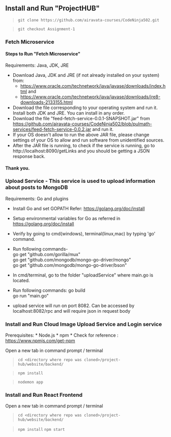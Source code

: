 ## Install and Run "ProjectHUB"

> `git clone https://github.com/airavata-courses/CodeNinja502.git`

> `git checkout Assignment-1`

### Fetch Microservice

#### Steps to Run "Fetch Microservice"

Requirements: Java, JDK, JRE
 - Download Java, JDK and JRE (if not already installed on your system) from:
   - https://www.oracle.com/technetwork/java/javase/downloads/index.html and 
   - https://www.oracle.com/technetwork/java/javase/downloads/jre8-downloads-2133155.html
 - Download the file corresponding to your operating system and run it. Install both JDK and JRE. You can install in any order.
 - Download the file "feed-fetch-service-0.0.1-SNAPSHOT.jar" from https://github.com/airavata-courses/CodeNinja502/blob/pulmath-services/feed-fetch-service-0.0.2.jar and run it.
 - If your OS doesn't allow to run the above JAR file, please change settings of your OS to allow and run software from unidentified sources.
 - After the JAR file is running, to check if the service is running, go to http://localhost:8090/getLinks and you should be getting a JSON response back.
 #### Thank you.


### Upload Service - This service is used to upload information about posts to MongoDB

Requirements: Go and plugins

- Install Go and set GOPATH
	Refer: https://golang.org/doc/install
 - Setup environmental variables for Go as referred in https://golang.org/doc/install
 - Verify by going to cmd(windows), terminal(linux,mac) by typing 'go' command.
 - Run following commands- <br />
 go get "github.com/gorilla/mux" <br />
 go get "github.com/mongodb/mongo-go-driver/mongo" <br />
 go get "github.com/mongodb/mongo-go-driver/bson" <br />
 
 - In cmd/terminal, go to the folder "uploadService" where main.go is located.
 - Run following commands:
  go build <br />
  go run "main.go" <br />
 - upload service will run on port 8082. Can be accessed by localhost:8082/rpc and will require json in request body

### Install and Run Cloud Image Upload Service and Login service
Prerequisites:
	* Node.js
	* npm
	* Check for reference : https://www.npmjs.com/get-npm

Open a new tab in command prompt / terminal
> `cd <directory where repo was cloned>/project-hub/website/backend/`

> `npm install`

> `nodemon app`

### Install and Run React Frontend
Open a new tab in command prompt / terminal
> `cd <directory where repo was cloned>/project-hub/website/backend/`

> `npm install`
> `npm start`
